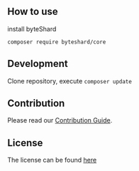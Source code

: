 ## How to use

install byteShard

`composer require byteshard/core`

## Development

Clone repository, execute ``composer update``

## Contribution

Please read our [Contribution Guide](CONTRIBUTE.md).

## License

The license can be found [here](LICENSE)
